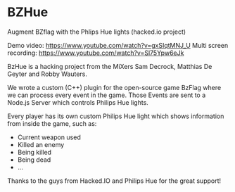 BZHue
=====

Augment BZflag with the Phlips Hue lights (hacked.io project)

Demo video: https://www.youtube.com/watch?v=gxSIqtMNJ_U
Multi screen recording: https://www.youtube.com/watch?v=Sl75Ypw6eJk

BzHue is a hacking project from the MiXers Sam Decrock, Matthias De Geyter and Robby Wauters.

We wrote a custom (C++) plugin for the open-source game BzFlag where we can process every event in the game.
Those Events are sent to a Node.js Server which controls Philips Hue lights.

Every player has its own custom Philips Hue light which shows information from inside the game, such as:
- Current weapon used
- Killed an enemy
- Being killed
- Being dead
- ...

Thanks to the guys from Hacked.IO and Philips Hue for the great support!
